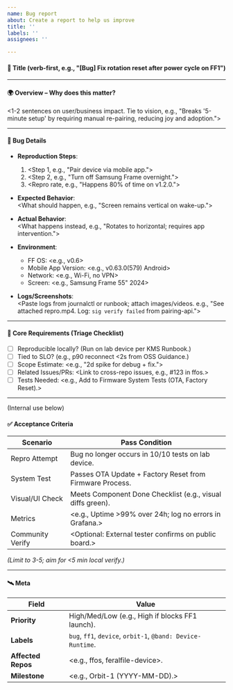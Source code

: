 ```yaml
---
name: Bug report
about: Create a report to help us improve
title: ''
labels: ''
assignees: ''

---
```


#### 🔖 Title (verb-first, e.g., "[Bug] Fix rotation reset after power cycle on FF1")

---

#### 🌍 Overview – Why does this matter?
<1-2 sentences on user/business impact. Tie to vision, e.g., "Breaks '5-minute setup' by requiring manual re-pairing, reducing joy and adoption.">

---

#### 🐞 Bug Details
- **Reproduction Steps**:  
  1. <Step 1, e.g., "Pair device via mobile app.">  
  2. <Step 2, e.g., "Turn off Samsung Frame overnight.">  
  3. <Repro rate, e.g., "Happens 80% of time on v1.2.0.">  

- **Expected Behavior**:  
  <What should happen, e.g., "Screen remains vertical on wake-up.">

- **Actual Behavior**:  
  <What happens instead, e.g., "Rotates to horizontal; requires app intervention.">

- **Environment**:  
  - FF OS: <e.g., v0.6>  
  - Mobile App Version: <e.g., v0.63.0(579) Android>  
  - Network: <e.g., Wi-Fi, no VPN>
  - Screen: <e.g., Samsung Frame 55" 2024>

- **Logs/Screenshots**:  
  <Paste logs from journalctl or runbook; attach images/videos. e.g., "See attached repro.mp4. Log: `sig verify failed` from pairing-api.">

---

#### 📌 Core Requirements (Triage Checklist)
- [ ] Reproducible locally? (Run on lab device per KMS Runbook.)  
- [ ] Tied to SLO? (e.g., p90 reconnect <2s from OSS Guidance.)  
- [ ] Scope Estimate: <e.g., "2d spike for debug + fix.">  
- [ ] Related Issues/PRs: <Link to cross-repo issues, e.g., #123 in ffos.>  
- [ ] Tests Needed: <e.g., Add to Firmware System Tests (OTA, Factory Reset).>  

---

(Internal use below)

#### ✅ Acceptance Criteria
| Scenario | Pass Condition |
|----------|----------------|
| Repro Attempt | Bug no longer occurs in 10/10 tests on lab device. |
| System Test | Passes OTA Update + Factory Reset from Firmware Process. |
| Visual/UI Check | Meets Component Done Checklist (e.g., visual diffs green). |
| Metrics | <e.g., Uptime >99% over 24h; log no errors in Grafana.> |
| Community Verify | <Optional: External tester confirms on public board.> |

_(Limit to 3-5; aim for <5 min local verify.)_

---

#### 🛰️ Meta 
| Field | Value |
|-------|-------|
| **Priority** | High/Med/Low (e.g., High if blocks FF1 launch). |
| **Labels** | `bug`, `ff1`, `device`, `orbit-1`, `@band: Device-Runtime`. |
| **Affected Repos** | <e.g., ffos, feralfile-device>. ||
| **Milestone** | <e.g., Orbit-1 (YYYY-MM-DD).> |
